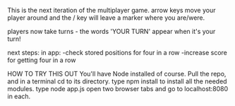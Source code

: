 This is the next iteration of the multiplayer game. arrow keys move your player around and the / key will leave a marker where you are/were.

players now take turns - the words 'YOUR TURN' appear when it's your turn!

next steps:
in app:
-check stored positions for four in a row
-increase score for getting four in a row

HOW TO TRY THIS OUT
You'll have Node installed of course.
Pull the repo, and in a terminal cd to its directory.
type npm install to install all the needed modules.
type node app.js
open two browser tabs and go to localhost:8080 in each.
